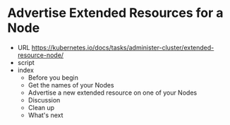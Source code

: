

# Advertise Extended Resources for a Node
- URL
  https://kubernetes.io/docs/tasks/administer-cluster/extended-resource-node/
- script
- index
	- Before you begin
	- Get the names of your Nodes
	- Advertise a new extended resource on one of your Nodes
	- Discussion
	- Clean up
	- What's next


